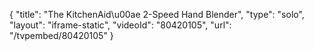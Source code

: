 {
    "title": "The KitchenAid\u00ae 2-Speed Hand Blender",
    "type": "solo",
    "layout": "iframe-static",
    "videoId": "80420105",
    "url": "\/tvpembed\/80420105"
}